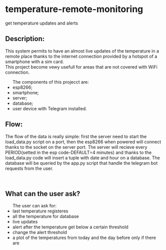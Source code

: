 # temperature-remote-monitoring
get temperature updates and alerts

<h2>Description:</h2>
<p>This system permits to have an almost live updates of the temperature in a remote place thanks to the internet connection provided by a hotspot of a smartphone with a sim card.<br /> This project become vewy usefull for areas that are not covered with WiFi connection.</p>

<p>
<ul>The components of this projecct are:
  <li> esp8266; </li>
  <li> smartphone;</li>
  <li> server; </li>
  <li> database; </li>
  <li> user device with Telegram installed. </li>
 </ul>
  </p>
  
  <h2>Flow:</h2>
  
<p>The flow of the data is really simple: first the server need to start the load_data.py script on a port, then the esp8266 when powered will connect thanks to the socket on the server port.
The server will recieve every PERIOD(setted in the esp code-DEFAULT=4 minutes) and thanks to the load_data.py code will insert a tuple with date and hour on a database.
The database will be queried by the app.py script that handle the telegram bot requests from the user.
</p>
<br />
<h2>What can the user ask?</h2>
<ul>The user can ask for:
  <li>last temperature registeres</li>
  <li>all the temperature for database</li>
  <li>live updates</li>
  <li>alert after the temperature get below a certain threshold</li>
  <li>change the alert threshold</li> 
  <li>a plot of the temperatures from today and the day before only if there are</li>
</ul>
 <p></p>
